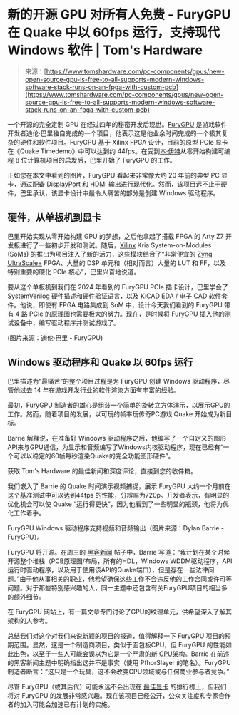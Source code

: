 <!--yml

类别：未分类

日期：2024-05-29 12:44:55

-->

# 新的开源 GPU 对所有人免费 - FuryGPU 在 Quake 中以 60fps 运行，支持现代 Windows 软件 | Tom's Hardware

> 来源：[https://www.tomshardware.com/pc-components/gpus/new-open-source-gpu-is-free-to-all-supports-modern-windows-software-stack-runs-on-an-fpga-with-custom-pcb](https://www.tomshardware.com/pc-components/gpus/new-open-source-gpu-is-free-to-all-supports-modern-windows-software-stack-runs-on-an-fpga-with-custom-pcb)

一个开源的完全定制 GPU 在经过四年的秘密开发后现世。[FuryGPU](https://www.furygpu.com/) 是游戏软件开发者迪伦·巴里独自完成的一个项目，他表示这是他业余时间完成的一个极其复杂的硬件和软件项目。FuryGPU 基于 Xilinx FPGA 设计，目前的原型 PCIe 显卡在《Quake Timedemo》中可以达到约 44fps。在受到[本·伊特](https://eater.net/8bit)从零开始构建可编程 8 位计算机项目的启发后，巴里开始了 FuryGPU 的工作。

正如您在本文中看到的图片，FuryGPU 看起来非常像大约 20 年前的典型 PC 显卡，通过配备 [DisplayPort 和 HDMI](https://www.tomshardware.com/features/displayport-vs-hdmi-better-for-gaming) 输出进行现代化。然而，该项目远不止于硬件，巴里承认，该显卡设计中最令人痛苦的部分是创建 Windows 驱动程序。

## 硬件，从单板机到显卡

巴里开始实现从零开始构建 GPU 的梦想，之后他拿起了搭载 FPGA 的 Arty Z7 开发板进行了一些初步开发和测试。随后，[Xilinx](https://www.tomshardware.com/news/amd-xilinx-acqusition-completed) Kria System-on-Modules (SoMs) 的推出为项目注入了新的活力，这些模块结合了“非常便宜的 [Zynq UltraScale+](https://www.xilinx.com/products/silicon-devices/soc/zynq-ultrascale-mpsoc.html) FPGA、大量的 DSP 单元和（相对而言）大量的 LUT 和 FF，以及特别重要的硬化 PCIe 核心”，巴里兴奋地说道。

要从这个单板机到我们在 2024 年看到的 FuryGPU PCIe 插卡设计，巴里学会了 SystemVerilog 硬件描述和硬件验证语言，以及 KiCAD EDA / 电子 CAD 软件套件。他说，即使有 FPGA 电路集成到 SoM 中，设计今天我们看到的 FuryGPU 带有 4 路 PCIe 的原理图也需要极大的努力。现在，是时候将 FuryGPU 插入他的测试设备中，编写驱动程序并测试游戏了。

(图片来源：迪伦·巴里 - FuryGPU)

## Windows 驱动程序和 Quake 以 60fps 运行

巴里描述为“最痛苦”的整个项目过程是为 FuryGPU 创建 Windows 驱动程序，尽管他过去 14 年在游戏开发行业的软件渲染方面有丰富的经验。

最初，FuryGPU 制造者的雄心是组装一个简单的旋转立方体演示，以展示GPU的工作。然而，随着项目的发展，以可玩的帧率玩传奇PC游戏 Quake 开始成为新目标。

Barrie 解释说，在准备好 Windows 驱动程序之后，他编写了一个自定义的图形API来与GPU通信，为显示和音频编写了Windows内核驱动程序，现在已经有“一个可以以稳定的60帧每秒渲染Quake的完全功能图形硬件”。

获取 Tom's Hardware 的最佳新闻和深度评论，直接到您的收件箱。

我们嵌入了 Barrie 的 Quake 时间演示视频捕捉，展示 FuryGPU 大约一个月前在这个基准测试中可以达到44fps 的性能，分辨率为720p。开发者表示，有明显的优化机会可以使 Quake “运行得更快”，因为他看到了一些明显的瓶颈，他将为优化工作着手。

FuryGPU Windows 驱动程序支持视频和音频输出（图片来源：Dylan Barrie - FuryGPU）。

FuryGPU 将开源。在周三的 [黑客新闻](https://news.ycombinator.com/item?id=39836745) 帖子中，Barrie 写道：“我计划在某个时候开源整个堆栈（PCB原理图/布局，所有的HDL，Windows WDDM驱动程序，API运行时驱动程序，以及用于使用该API的Quake端口），但是存在一些法律问题。”由于他从事相关的职业，他希望确保这些工作不会违反他的工作合同或许可等问题。对于那些特别感兴趣的人，同一主题中还包含有关FuryGPU项目的相当多的额外细节。

在 FuryGPU 网站上，有一篇文章专门讨论了GPU的纹理单元，供希望深入了解其架构的人参考。

总结我们对这个对我们来说新颖的项目的报道，值得解释一下 FuryGPU 项目的预期范围。显然，这是一个制造商项目，类似于面包板CPU，但 FuryGPU 的性能如此出色，以至于一些人可能会误以为它是一个严肃的新 [GPU架构](https://www.tomshardware.com/news/amd-rdna-3-gpu-architecture-deep-dive-the-ryzen-moment-for-gpus)。Barrie 在前述的黑客新闻主题中明确指出这并不是事实（使用 PfhorSlayer 的笔名）。FuryGPU 制造者断言：“这只是一个玩具，这不会改变GPU领域或与任何商业参与者竞争。”

尽管 FuryGPU（或其后代）可能永远不会出现在 [最佳显卡](https://www.tomshardware.com/reviews/best-gpus,4380.html) 的排行榜上，但我们将对 FuryGPU 的发展非常感兴趣。现在该项目已经公开，公众关注度和专家合作者的加入可能会加速已有计划的实施。
